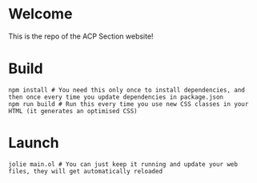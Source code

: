 # Welcome

This is the repo of the ACP Section website!

# Build

```
npm install # You need this only once to install dependencies, and then once every time you update dependencies in package.json
npm run build # Run this every time you use new CSS classes in your HTML (it generates an optimised CSS)
```

# Launch

```
jolie main.ol # You can just keep it running and update your web files, they will get automatically reloaded
```